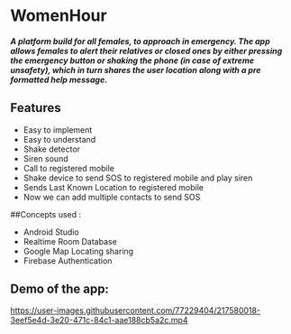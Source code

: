 # WomenHour 
##### A platform build for all females, to approach in emergency. The app allows females to alert their relatives or closed ones by either pressing the emergency button or shaking the phone (in case of extreme unsafety), which in turn shares the user location along with a pre formatted help message. 


## Features
- Easy to implement
- Easy to understand
- Shake detector
- Siren sound
- Call to registered mobile
- Shake device to send SOS to registered mobile and play siren
- Sends Last Known Location to registered mobile
- Now we can add multiple contacts to send SOS

##Concepts used :
- Android Studio
- Realtime Room Database
- Google Map Locating sharing 
- Firebase Authentication

## Demo of the app:

https://user-images.githubusercontent.com/77229404/217580018-3eef5e4d-3e20-471c-84c1-aae188cb5a2c.mp4

